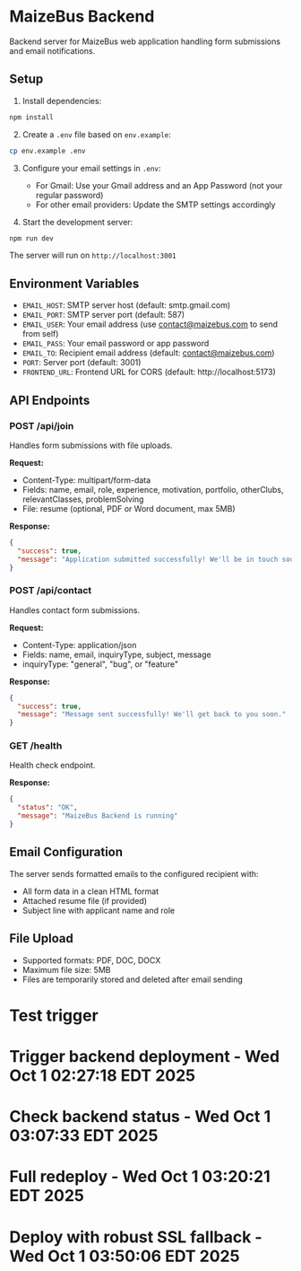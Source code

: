 # MaizeBus Backend

Backend server for MaizeBus web application handling form submissions and email notifications.

## Setup

1. Install dependencies:
```bash
npm install
```

2. Create a `.env` file based on `env.example`:
```bash
cp env.example .env
```

3. Configure your email settings in `.env`:
   - For Gmail: Use your Gmail address and an App Password (not your regular password)
   - For other email providers: Update the SMTP settings accordingly

4. Start the development server:
```bash
npm run dev
```

The server will run on `http://localhost:3001`

## Environment Variables

- `EMAIL_HOST`: SMTP server host (default: smtp.gmail.com)
- `EMAIL_PORT`: SMTP server port (default: 587)
- `EMAIL_USER`: Your email address (use contact@maizebus.com to send from self)
- `EMAIL_PASS`: Your email password or app password
- `EMAIL_TO`: Recipient email address (default: contact@maizebus.com)
- `PORT`: Server port (default: 3001)
- `FRONTEND_URL`: Frontend URL for CORS (default: http://localhost:5173)

## API Endpoints

### POST /api/join
Handles form submissions with file uploads.

**Request:**
- Content-Type: multipart/form-data
- Fields: name, email, role, experience, motivation, portfolio, otherClubs, relevantClasses, problemSolving
- File: resume (optional, PDF or Word document, max 5MB)

**Response:**
```json
{
  "success": true,
  "message": "Application submitted successfully! We'll be in touch soon."
}
```

### POST /api/contact
Handles contact form submissions.

**Request:**
- Content-Type: application/json
- Fields: name, email, inquiryType, subject, message
- inquiryType: "general", "bug", or "feature"

**Response:**
```json
{
  "success": true,
  "message": "Message sent successfully! We'll get back to you soon."
}
```

### GET /health
Health check endpoint.

**Response:**
```json
{
  "status": "OK",
  "message": "MaizeBus Backend is running"
}
```

## Email Configuration

The server sends formatted emails to the configured recipient with:
- All form data in a clean HTML format
- Attached resume file (if provided)
- Subject line with applicant name and role

## File Upload

- Supported formats: PDF, DOC, DOCX
- Maximum file size: 5MB
- Files are temporarily stored and deleted after email sending
# Test trigger
# Trigger backend deployment - Wed Oct  1 02:27:18 EDT 2025
# Check backend status - Wed Oct  1 03:07:33 EDT 2025
# Full redeploy - Wed Oct  1 03:20:21 EDT 2025
# Deploy with robust SSL fallback - Wed Oct  1 03:50:06 EDT 2025
